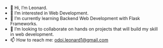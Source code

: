 - 👋 Hi, I’m Leonard. 
- 👀 I’m interested in Web Development. 
- 🌱 I’m currently learning Backend Web Development with Flask Frameworks. 
- 💞️ I’m looking to collaborate on hands on projects that will build my skill in web development. 
- 📫 How to reach me: odoi.leonard1@gmail.com

<!---
The-Leo/The-Leo is a ✨ special ✨ repository because its `README.md` (this file) appears on your GitHub profile.
You can click the Preview link to take a look at your changes.
--->
